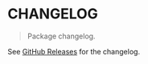 # CHANGELOG

> Package changelog.

See [GitHub Releases](https://github.com/stdlib-js/stats-base-dists-gamma-quantile/releases) for the changelog.